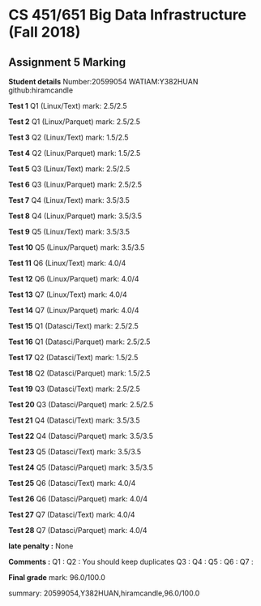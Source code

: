 # CS 451/651 Big Data Infrastructure (Fall 2018)
## Assignment 5 Marking

**Student details**
Number:20599054
WATIAM:Y382HUAN
github:hiramcandle

**Test 1**
Q1 (Linux/Text)
mark: 2.5/2.5

**Test 2**
Q1 (Linux/Parquet)
mark: 2.5/2.5

**Test 3**
Q2 (Linux/Text)
mark: 1.5/2.5

**Test 4**
Q2 (Linux/Parquet)
mark: 1.5/2.5

**Test 5**
Q3 (Linux/Text)
mark: 2.5/2.5

**Test 6**
Q3 (Linux/Parquet)
mark: 2.5/2.5

**Test 7**
Q4 (Linux/Text)
mark: 3.5/3.5

**Test 8**
Q4 (Linux/Parquet)
mark: 3.5/3.5

**Test 9**
Q5 (Linux/Text)
mark: 3.5/3.5

**Test 10**
Q5 (Linux/Parquet)
mark: 3.5/3.5

**Test 11**
Q6 (Linux/Text)
mark: 4.0/4

**Test 12**
Q6 (Linux/Parquet)
mark: 4.0/4

**Test 13**
Q7 (Linux/Text)
mark: 4.0/4

**Test 14**
Q7 (Linux/Parquet)
mark: 4.0/4

**Test 15**
Q1 (Datasci/Text)
mark: 2.5/2.5

**Test 16**
Q1 (Datasci/Parquet)
mark: 2.5/2.5

**Test 17**
Q2 (Datasci/Text)
mark: 1.5/2.5

**Test 18**
Q2 (Datasci/Parquet)
mark: 1.5/2.5

**Test 19**
Q3 (Datasci/Text)
mark: 2.5/2.5

**Test 20**
Q3 (Datasci/Parquet)
mark: 2.5/2.5

**Test 21**
Q4 (Datasci/Text)
mark: 3.5/3.5

**Test 22**
Q4 (Datasci/Parquet)
mark: 3.5/3.5

**Test 23**
Q5 (Datasci/Text)
mark: 3.5/3.5

**Test 24**
Q5 (Datasci/Parquet)
mark: 3.5/3.5

**Test 25**
Q6 (Datasci/Text)
mark: 4.0/4

**Test 26**
Q6 (Datasci/Parquet)
mark: 4.0/4

**Test 27**
Q7 (Datasci/Text)
mark: 4.0/4

**Test 28**
Q7 (Datasci/Parquet)
mark: 4.0/4

**late penalty :** None

**Comments :**
Q1 : 
Q2 : You should keep duplicates
Q3 : 
Q4 : 
Q5 : 
Q6 : 
Q7 : 

**Final grade**
mark: 96.0/100.0

summary: 20599054,Y382HUAN,hiramcandle,96.0/100.0